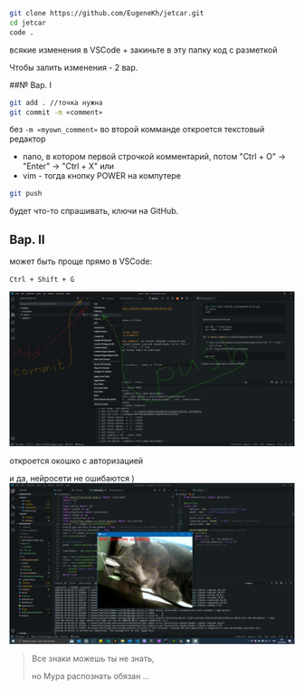 ```bash
git clone https://github.com/EugeneKh/jetcar.git
cd jetcar
code .
```
всякие изменения в VSCode + закиньте в эту папку код с разметкой

Чтобы залить изменения - 2 вар.



##№ Вар. I


```bash
git add . //точка нужна
git commit -m «comment»
```
без `-m «myown_comment»` во второй комманде откроется текстовый редактор
- nano, в котором первой строчкой комментарий, потом "Ctrl + O" -> "Enter" -> "Ctrl + X" или
- vim - тогда кнопку POWER на компутере

```bash
git push
```
будет что-то спрашивать, ключи на GitHub. 

## Вар. II
может быть проще прямо в VSCode:

`Ctrl + Shift + G`

![Мышь -> кнопка. тык-тык](Аннотация.png)

откроется окошко с авторизацией



и да, нейросети не ошибаются )
![Дичайший мур](wild_animal.png)

>Все знаки можешь ты не знать,
>
>но Мура распознать обязан ...